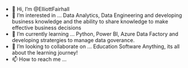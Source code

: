 - 👋 Hi, I’m @ElliottFairhall
- 👀 I’m interested in ... 
Data Analytics, Data Engineering and developing business knowledge and the ability to share knowledge to make effective business decisions
- 🌱 I’m currently learning ...
Python, Power BI, Azure Data Factory and developing stratergies to manage data goverance. 
- 💞️ I’m looking to collaborate on ...
Education Software
Anything, its all about the learning journey!
- 📫 How to reach me ...

<!---
ElliottFairhall/ElliottFairhall is a ✨ special ✨ repository because its `README.md` (this file) appears on your GitHub profile.
You can click the Preview link to take a look at your changes.
--->
